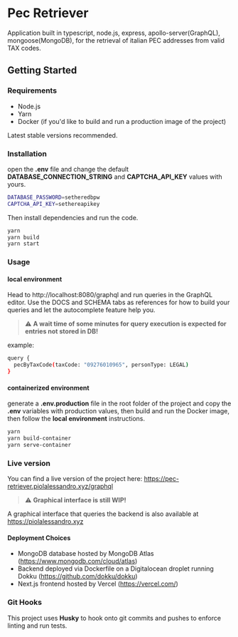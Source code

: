 # Pec Retriever

Application built in typescript, node.js, express, apollo-server(GraphQL), mongoose(MongoDB), for the retrieval of italian PEC addresses from valid TAX codes.

## Getting Started

### Requirements

- Node.js
- Yarn
- Docker (if you'd like to build and run a production image of the project)

Latest stable versions recommended.

### Installation

open the **.env** file and change the default **DATABASE_CONNECTION_STRING** and **CAPTCHA_API_KEY** values with yours.

```bash
DATABASE_PASSWORD=setheredbpw
CAPTCHA_API_KEY=sethereapikey
```

Then install dependencies and run the code.

```bash
yarn
yarn build
yarn start
```

### Usage

#### local environment

Head to http://localhost:8080/graphql and run queries in the GraphQL editor.
Use the DOCS and SCHEMA tabs as references for how to build your queries and let the autocomplete feature help you.

> :warning: **A wait time of some minutes for query execution is expected for entries not stored in DB!**

example:
```bash
query {
  pecByTaxCode(taxCode: "09276010965", personType: LEGAL)
}
```

#### containerized environment

generate a **.env.production** file in the root folder of the project and copy the **.env** variables with production values,
then build and run the Docker image, then follow the **local environment** instructions.

```bash
yarn
yarn build-container
yarn serve-container
```

### Live version

You can find a live version of the project here: https://pec-retriever.piolalessandro.xyz/graphql

> :warning: **Graphical interface is still WIP!**

A graphical interface that queries the backend is also available at https://piolalessandro.xyz

#### Deployment Choices

- MongoDB database hosted by MongoDB Atlas (https://www.mongodb.com/cloud/atlas)
- Backend deployed via Dockerfile on a Digitalocean droplet running Dokku (https://github.com/dokku/dokku)
- Next.js frontend hosted by Vercel (https://vercel.com/)

### Git Hooks

This project uses **Husky** to hook onto git commits and pushes to enforce linting and run tests.
